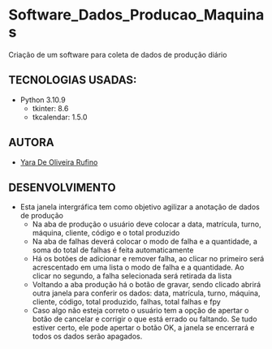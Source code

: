 # Software_Dados_Producao_Maquinas
Criação de um software para coleta de dados de produção diário

## TECNOLOGIAS USADAS:
- Python 3.10.9
  - tkinter: 8.6 
  - tkcalendar: 1.5.0
 
## AUTORA
- [Yara De Oliveira Rufino](https://www.linkedin.com/in/yara-de-oliveira-rufino/)

## DESENVOLVIMENTO
- Esta janela intergráfica tem como objetivo agilizar a anotação de dados de produção
  - Na aba de produção o usuário deve colocar a data, matrícula, turno, máquina, cliente, código e o total produzido
  - Na aba de falhas deverá colocar o modo de falha e a quantidade, a soma do total de falhas é feita automaticamente
  - Há os botões de adicionar e remover falha, ao clicar no primeiro será acrescentado em uma lista o modo de falha e a quantidade. Ao clicar no segundo, a falha selecionada será retirada da lista
  - Voltando a aba produção há o botão de gravar, sendo clicado abrirá outra janela para conferir os dados: data, matrícula, turno, máquina, cliente, código, total produzido, falhas, total falhas e fpy
  - Caso algo não esteja correto o usuário tem a opção de apertar o botão de cancelar e corrigir o que está errado ou faltando. Se tudo estiver certo, ele pode apertar o botão OK, a janela se encerrará e todos os dados serão apagados.
